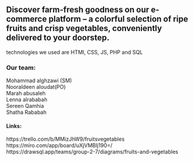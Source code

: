 <h2>Discover farm-fresh goodness on our e-commerce platform – a colorful selection of ripe fruits and crisp vegetables, conveniently delivered to your doorstep.</h2>

technologies we used are HTMI, CSS, JS, PHP and SQL

<h3> Our team: </h3>
Mohammad alghzawi (SM) <br> Nooraldeen aloudat(PO) <br> Marah abusaleh <br> Lenna alrababah <br> Sereen Qamhia <br> Shatha Rababah

<h4>Links:</h4>
<div>https://trello.com/b/MMizJhW9/fruitsvegetables</div>
<div>https://miro.com/app/board/uXjVMBIj190=/</div>
<dix>https://drawsql.app/teams/group-2-7/diagrams/fruits-and-vegetables</dix>

